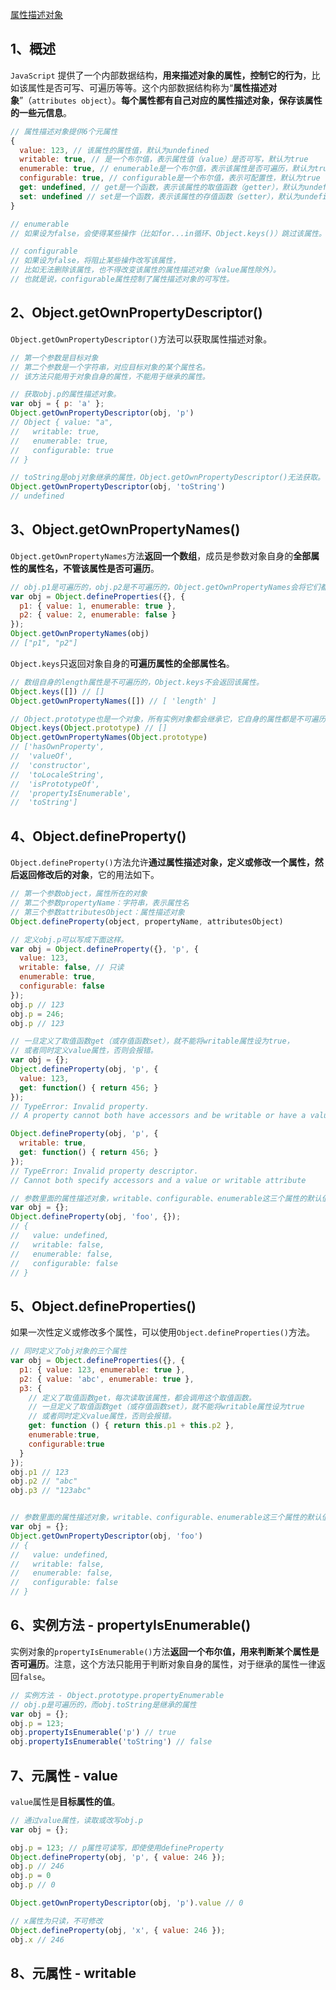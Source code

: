 [属性描述对象](https://www.wangdoc.com/javascript/stdlib/attributes.html)

## 1、概述

`JavaScript` 提供了一个内部数据结构，**用来描述对象的属性，控制它的行为**，比如该属性是否可写、可遍历等等。这个内部数据结构称为“**属性描述对象**”（`attributes object`）。**每个属性都有自己对应的属性描述对象，保存该属性的一些元信息**。
```js
// 属性描述对象提供6个元属性
{
  value: 123, // 该属性的属性值，默认为undefined
  writable: true, // 是一个布尔值，表示属性值（value）是否可写，默认为true
  enumerable: true, // enumerable是一个布尔值，表示该属性是否可遍历，默认为true
  configurable: true, // configurable是一个布尔值，表示可配置性，默认为true
  get: undefined, // get是一个函数，表示该属性的取值函数（getter），默认为undefined。
  set: undefined // set是一个函数，表示该属性的存值函数（setter），默认为undefined。
}

// enumerable
// 如果设为false，会使得某些操作（比如for...in循环、Object.keys()）跳过该属性。

// configurable
// 如果设为false，将阻止某些操作改写该属性，
// 比如无法删除该属性，也不得改变该属性的属性描述对象（value属性除外）。
// 也就是说，configurable属性控制了属性描述对象的可写性。
```

## 2、Object.getOwnPropertyDescriptor()

`Object.getOwnPropertyDescriptor()`方法可以获取属性描述对象。
```js
// 第一个参数是目标对象
// 第二个参数是一个字符串，对应目标对象的某个属性名。
// 该方法只能用于对象自身的属性，不能用于继承的属性。

// 获取obj.p的属性描述对象。
var obj = { p: 'a' };
Object.getOwnPropertyDescriptor(obj, 'p')
// Object { value: "a",
//   writable: true,
//   enumerable: true,
//   configurable: true
// }

// toString是obj对象继承的属性，Object.getOwnPropertyDescriptor()无法获取。
Object.getOwnPropertyDescriptor(obj, 'toString')
// undefined
```

## 3、Object.getOwnPropertyNames()
`Object.getOwnPropertyNames`方法**返回一个数组**，成员是参数对象自身的**全部属性的属性名，不管该属性是否可遍历**。
```js
// obj.p1是可遍历的，obj.p2是不可遍历的，Object.getOwnPropertyNames会将它们都返回
var obj = Object.defineProperties({}, {
  p1: { value: 1, enumerable: true },
  p2: { value: 2, enumerable: false }
});
Object.getOwnPropertyNames(obj)
// ["p1", "p2"]
```
`Object.keys`只返回对象自身的**可遍历属性的全部属性名**。
```js
// 数组自身的length属性是不可遍历的，Object.keys不会返回该属性。
Object.keys([]) // []
Object.getOwnPropertyNames([]) // [ 'length' ]

// Object.prototype也是一个对象，所有实例对象都会继承它，它自身的属性都是不可遍历的。
Object.keys(Object.prototype) // []
Object.getOwnPropertyNames(Object.prototype)
// ['hasOwnProperty',
//  'valueOf',
//  'constructor',
//  'toLocaleString',
//  'isPrototypeOf',
//  'propertyIsEnumerable',
//  'toString']
```

## 4、Object.defineProperty()
`Object.defineProperty()`方法允许**通过属性描述对象，定义或修改一个属性，然后返回修改后的对象**，它的用法如下。
```js
// 第一个参数object，属性所在的对象
// 第二个参数propertyName：字符串，表示属性名
// 第三个参数attributesObject：属性描述对象
Object.defineProperty(object, propertyName, attributesObject)

// 定义obj.p可以写成下面这样。
var obj = Object.defineProperty({}, 'p', {
  value: 123,
  writable: false, // 只读
  enumerable: true,
  configurable: false
});
obj.p // 123
obj.p = 246;
obj.p // 123

// 一旦定义了取值函数get（或存值函数set），就不能将writable属性设为true，
// 或者同时定义value属性，否则会报错。
var obj = {};
Object.defineProperty(obj, 'p', {
  value: 123,
  get: function() { return 456; }
});
// TypeError: Invalid property.
// A property cannot both have accessors and be writable or have a value

Object.defineProperty(obj, 'p', {
  writable: true,
  get: function() { return 456; }
});
// TypeError: Invalid property descriptor.
// Cannot both specify accessors and a value or writable attribute

// 参数里面的属性描述对象，writable、configurable、enumerable这三个属性的默认值都为false。
var obj = {};
Object.defineProperty(obj, 'foo', {});
// {
//   value: undefined,
//   writable: false,
//   enumerable: false,
//   configurable: false
// }
```

## 5、Object.defineProperties()
如果一次性定义或修改多个属性，可以使用`Object.defineProperties()`方法。
```js
// 同时定义了obj对象的三个属性
var obj = Object.defineProperties({}, {
  p1: { value: 123, enumerable: true },
  p2: { value: 'abc', enumerable: true },
  p3: { 
    // 定义了取值函数get，每次读取该属性，都会调用这个取值函数。
    // 一旦定义了取值函数get（或存值函数set），就不能将writable属性设为true
    // 或者同时定义value属性，否则会报错。
    get: function () { return this.p1 + this.p2 },
    enumerable:true,
    configurable:true
  }
});
obj.p1 // 123
obj.p2 // "abc"
obj.p3 // "123abc"


// 参数里面的属性描述对象，writable、configurable、enumerable这三个属性的默认值都为false。
var obj = {};
Object.getOwnPropertyDescriptor(obj, 'foo')
// {
//   value: undefined,
//   writable: false,
//   enumerable: false,
//   configurable: false
// }
```

## 6、实例方法 - propertyIsEnumerable()
实例对象的`propertyIsEnumerable()`方法**返回一个布尔值，用来判断某个属性是否可遍历**。注意，这个方法只能用于判断对象自身的属性，对于继承的属性一律返回`false`。
```js
// 实例方法 - Object.prototype.propertyEnumerable
// obj.p是可遍历的，而obj.toString是继承的属性
var obj = {};
obj.p = 123;
obj.propertyIsEnumerable('p') // true
obj.propertyIsEnumerable('toString') // false
```

## 7、元属性 - value
`value`属性是**目标属性的值**。
```js
// 通过value属性，读取或改写obj.p
var obj = {};

obj.p = 123; // p属性可读写，即使使用defineProperty
Object.defineProperty(obj, 'p', { value: 246 });
obj.p // 246
obj.p = 0
obj.p // 0

Object.getOwnPropertyDescriptor(obj, 'p').value // 0

// x属性为只读，不可修改
Object.defineProperty(obj, 'x', { value: 246 });
obj.x // 246
```

## 8、元属性 - writable
